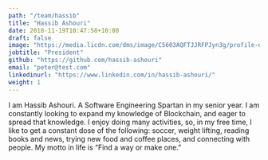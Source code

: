 ```yaml
---
path: "/team/hassib"
title: "Hassib Ashouri"
date: 2018-11-19T10:47:58+10:00
draft: false
image: "https://media.licdn.com/dms/image/C5603AQFTJJRFPJyn3g/profile-displayphoto-shrink_200_200/0?e=1573689600&v=beta&t=hC3MEIeMr92uv-rWR_rGw9QF4LBgEdPWWkWKtS2cB6g"
jobtitle: "President"
github: "https://github.com/hassib-ashouri"
email: "peter@test.com"
linkedinurl: "https://www.linkedin.com/in/hassib-ashouri/"
weight: 1
---
```


I am Hassib Ashouri. A Software Engineering Spartan in my senior year. I am constantly looking to expand my knowledge of Blockchain, and eager to spread that knowledge. I enjoy doing many activities, so, in my free time, I like to get a constant dose of the following: soccer, weight lifting, reading books and news, trying new food and coffee places, and connecting with people. My motto in life is “Find a way or make one.”
